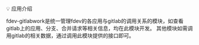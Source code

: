 💡 应用介绍

fdev-gitlabwork是统一管理fdev的各应用与gitlab的调用关系的模块，如查看gitlab上的应用、分支、合并请求等相关信息，均在此模块开发。
其他模块如需调用gitlab的相关数据，通过调用此模块提供的接口即可。
